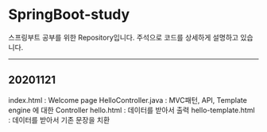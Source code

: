 # SpringBoot-study
스프링부트 공부를 위한 Repository입니다. 주석으로 코드를 상세하게 설명하고 있습니다.

-----


## 20201121
 index.html : Welcome page
 HelloController.java : MVC패턴, API, Template engine 에 대한 Controller
 hello.html : 데이터를 받아서 출력
 hello-template.html : 데이터를 받아서 기존 문장을 치환
